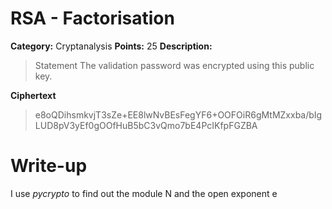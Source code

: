 # RSA - Factorisation 
**Category:** Cryptanalysis **Points:** 25 **Description:**
> Statement The validation password was encrypted using this public key.

**Ciphertext**
> e8oQDihsmkvjT3sZe+EE8lwNvBEsFegYF6+OOFOiR6gMtMZxxba/bIgLUD8pV3yEf0gOOfHuB5bC3vQmo7bE4PcIKfpFGZBA

# Write-up

I use _pycrypto_ to find out the module N and the open exponent e
